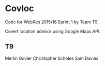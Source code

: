 # Covloc
Code for WebRes 2015/16 Sprint 1 by Team T9.

Covert location advisor using Google Maps API.

## T9
Merlin Govier
Christopher Scholes
Sam Davies
